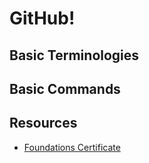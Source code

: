 # GitHub!

## Basic Terminologies

## Basic Commands

## Resources

- [Foundations Certificate](http://education.github.com/experiences/foundations_certificate)
